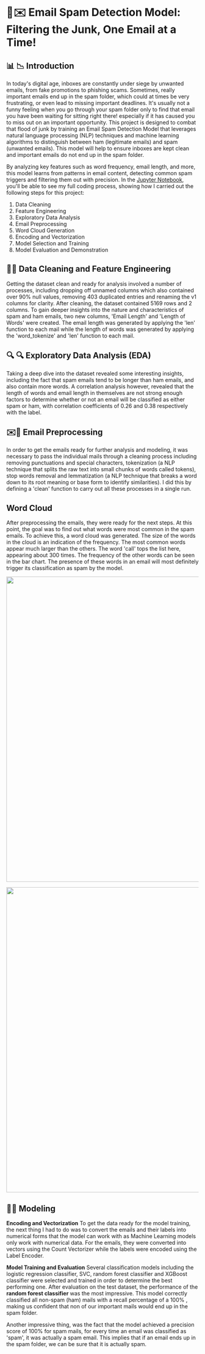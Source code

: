 # 🚀✉️ Email Spam Detection Model: Filtering the Junk, One Email at a Time!
## 📊 📉 Introduction
In today's digital age, inboxes are constantly under siege by unwanted emails, from fake promotions to phishing scams. Sometimes, really important emails end up in the spam folder, which could at times be very frustrating, or even lead to missing important deadlines. It's usually not a funny feeling when you go through your spam folder only to find that email you have been waiting for sitting right there! especially if it has caused you to miss out on an important opportunity. This project is designed to combat that flood of junk by training an Email Spam Detection Model that leverages natural language processing (NLP) techniques and machine learning algorithms to distinguish between ham (legitimate emails) and spam (unwanted emails). This model will help to ensure inboxes are kept clean and important emails do not end up in the spam folder. 

By analyzing key features such as word frequency, email length, and more, this model learns from patterns in email content, detecting common spam triggers and filtering them out with precision. In the [Jupyter Notebook](https://github.com/Taiwo-Rachael/email-spam-detection-model/blob/main/Email_Spam_Detection_Model.ipynb), you'll be able to see my full coding process, showing how I carried out the following steps for this project:

1. Data Cleaning  
2. Feature Engineering  
3. Exploratory Data Analysis
4. Email Preprocessing
5. Word Cloud Generation
6. Encoding and Vectorization
7. Model Selection and Training
8. Model Evaluation and Demonstration

## 🧹🧹 Data Cleaning and Feature Engineering
Getting the dataset clean and ready for analysis involved a number of processes, including dropping off unnamed columns which also contained over 90% null values, removing 403 duplicated entries and renaming the v1 columns for clarity. After cleaning, the dataset contained 5169 rows and 2 columns. To gain deeper insights into the nature and characteristics of spam and ham emails, two new columns, 'Email Length' and 'Length of Words' were created. The email length was generated by applying the 'len' function to each mail while the length of words was generated by applying the 'word_tokenize' and 'len' function to each mail.

##  🔍 🔍 Exploratory Data Analysis (EDA)
Taking a deep dive into the dataset revealed some interesting insights, including the fact that spam emails tend to be longer than ham emails, and also contain more words. A correlation analysis however, revealed that the length of words and email length in themselves are not strong enough factors to determine whether or not an email will be classified as either spam or ham, with correlation coefficients of 0.26 and 0.38 respectively with the label.

## ✉️🧹 Email Preprocessing
In order to get the emails ready for further analysis and modeling, it was necessary to pass the individual mails through a cleaning process including removing punctuations and special characters, tokenization (a NLP technique that splits the raw text into small chunks of words called tokens), stop words removal and lemmatization (a NLP technique that breaks a word down to its root meaning or base form to identify similarities). I did this by defining a 'clean' function to carry out all these processes in a single run. 

## Word Cloud
After preprocessing the emails, they were ready for the  next steps. At this point, the goal was to find out what words were most common in the spam emails. To achieve this, a word cloud was generated. The size of the words in the cloud is an indication of the frequency. The most common words appear much larger than the others. The word 'call' tops the list here, appearing about 300 times. The frequency of the other words can be seen in the bar chart. The presence of these words in an email will most definitely trigger its classification as spam by the model.

<p align="left">
  <img src="https://github.com/user-attachments/assets/8918b9cd-2c4e-42c9-a2ca-5f59cf609aac" width="800"/>
</p>

<p align="left">
  <img src="https://github.com/user-attachments/assets/42bff243-acf8-4050-bd71-030d65ea4981" width="800"/>
</p>

## 🤖🤖 Modeling
**Encoding and Vectorization**
To get the data ready for the model training, the next thing I had to do was to convert the emails and their labels into numerical forms that the model can work with as Machine Learning models only work with numerical data. For the emails, they were converted into vectors using the Count Vectorizer while the labels were encoded using the Label Encoder. 

**Model Training and Evaluation**
Several classification models including the logistic regression classifier, SVC, random forest classifier and XGBoost classifier were selected and trained in order to determine the best performing one. After evaluation on the test dataset, the performance of the **random forest classifier** was the most impressive. This model correctly classified all non-spam (ham) mails with a recall percentage of a 100% , making us confident that non of our important mails would end up in the spam folder. 

Another impressive thing, was the fact that the model achieved a precision score of 100% for spam mails, for every time an email was classified as 'spam', it was actually a spam email. This implies that if an email ends up in the spam folder, we can be sure that it is actually spam.

